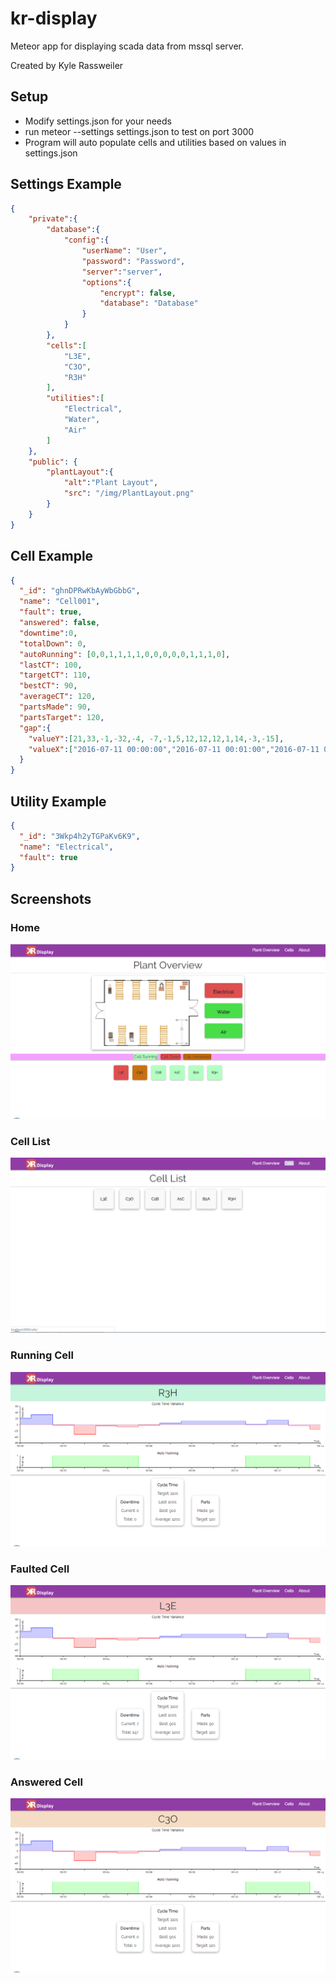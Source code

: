 # kr-display
Meteor app for displaying scada data from mssql server.

Created by Kyle Rassweiler

## Setup
- Modify settings.json for your needs
- run meteor --settings settings.json to test on port 3000
- Program will auto populate cells and utilities based on values in settings.json

## Settings Example
```json
{
	"private":{
		"database":{
			"config":{
				"userName": "User",
				"password": "Password",
				"server":"server",
				"options":{
					"encrypt": false,
					"database": "Database"
				}
			}
		},
		"cells":[
			"L3E",
			"C3O",
			"R3H"
		],
		"utilities":[
			"Electrical",
			"Water",
			"Air"
		]
	},
	"public": {
		"plantLayout":{
			"alt":"Plant Layout",
			"src": "/img/PlantLayout.png"
		}
	}
}
```

## Cell Example
```json
{
  "_id": "ghnDPRwKbAyWbGbbG",
  "name": "Cell001",
  "fault": true,
  "answered": false,
  "downtime":0,
  "totalDown": 0,
  "autoRunning": [0,0,1,1,1,1,0,0,0,0,0,1,1,1,0],
  "lastCT": 100,
  "targetCT": 110,
  "bestCT": 90,
  "averageCT": 120,
  "partsMade": 90,
  "partsTarget": 120,
  "gap":{
	"valueY":[21,33,-1,-32,-4, -7,-1,5,12,12,12,1,14,-3,-15],
	"valueX":["2016-07-11 00:00:00","2016-07-11 00:01:00","2016-07-11 00:02:00","2016-07-11 00:03:00","2016-07-11 00:04:00","2016-07-11 00:05:00","2016-07-11 00:06:00","2016-07-11 00:07:00","2016-07-11 00:08:00","2016-07-11 00:09:00","2016-07-11 00:10:00","2016-07-11 00:11:00","2016-07-11 00:12:00","2016-07-11 00:13:00","2016-07-11 00:14:00"]
  }
}
```

## Utility Example
```json
{
  "_id": "3Wkp4h2yTGPaKv6K9",
  "name": "Electrical",
  "fault": true
}
```

## Screenshots
### Home
![Plant Overview](public/Docs/Sample001.png)
### Cell List
![Cell List](public/Docs/Sample002.png)
### Running Cell
![Cell Running](public/Docs/Sample003.png)
### Faulted Cell
![Cell Faulted](public/Docs/Sample004.png)
### Answered Cell
![Cell Answered](public/Docs/Sample005.png)